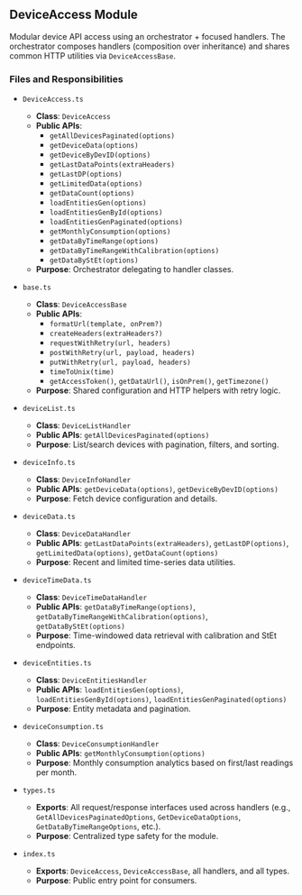 ## DeviceAccess Module

Modular device API access using an orchestrator + focused handlers. The orchestrator composes handlers (composition over inheritance) and shares common HTTP utilities via `DeviceAccessBase`.

### Files and Responsibilities

- `DeviceAccess.ts`
  - **Class**: `DeviceAccess`
  - **Public APIs**:
    - `getAllDevicesPaginated(options)`
    - `getDeviceData(options)`
    - `getDeviceByDevID(options)`
    - `getLastDataPoints(extraHeaders)`
    - `getLastDP(options)`
    - `getLimitedData(options)`
    - `getDataCount(options)`
    - `loadEntitiesGen(options)`
    - `loadEntitiesGenById(options)`
    - `loadEntitiesGenPaginated(options)`
    - `getMonthlyConsumption(options)`
    - `getDataByTimeRange(options)`
    - `getDataByTimeRangeWithCalibration(options)`
    - `getDataByStEt(options)`
  - **Purpose**: Orchestrator delegating to handler classes.

- `base.ts`
  - **Class**: `DeviceAccessBase`
  - **Public APIs**:
    - `formatUrl(template, onPrem?)`
    - `createHeaders(extraHeaders?)`
    - `requestWithRetry(url, headers)`
    - `postWithRetry(url, payload, headers)`
    - `putWithRetry(url, payload, headers)`
    - `timeToUnix(time)`
    - `getAccessToken()`, `getDataUrl()`, `isOnPrem()`, `getTimezone()`
  - **Purpose**: Shared configuration and HTTP helpers with retry logic.

- `deviceList.ts`
  - **Class**: `DeviceListHandler`
  - **Public APIs**: `getAllDevicesPaginated(options)`
  - **Purpose**: List/search devices with pagination, filters, and sorting.

- `deviceInfo.ts`
  - **Class**: `DeviceInfoHandler`
  - **Public APIs**: `getDeviceData(options)`, `getDeviceByDevID(options)`
  - **Purpose**: Fetch device configuration and details.

- `deviceData.ts`
  - **Class**: `DeviceDataHandler`
  - **Public APIs**: `getLastDataPoints(extraHeaders)`, `getLastDP(options)`, `getLimitedData(options)`, `getDataCount(options)`
  - **Purpose**: Recent and limited time-series data utilities.

- `deviceTimeData.ts`
  - **Class**: `DeviceTimeDataHandler`
  - **Public APIs**: `getDataByTimeRange(options)`, `getDataByTimeRangeWithCalibration(options)`, `getDataByStEt(options)`
  - **Purpose**: Time-windowed data retrieval with calibration and StEt endpoints.

- `deviceEntities.ts`
  - **Class**: `DeviceEntitiesHandler`
  - **Public APIs**: `loadEntitiesGen(options)`, `loadEntitiesGenById(options)`, `loadEntitiesGenPaginated(options)`
  - **Purpose**: Entity metadata and pagination.

- `deviceConsumption.ts`
  - **Class**: `DeviceConsumptionHandler`
  - **Public APIs**: `getMonthlyConsumption(options)`
  - **Purpose**: Monthly consumption analytics based on first/last readings per month.

- `types.ts`
  - **Exports**: All request/response interfaces used across handlers (e.g., `GetAllDevicesPaginatedOptions`, `GetDeviceDataOptions`, `GetDataByTimeRangeOptions`, etc.).
  - **Purpose**: Centralized type safety for the module.

- `index.ts`
  - **Exports**: `DeviceAccess`, `DeviceAccessBase`, all handlers, and all types.
  - **Purpose**: Public entry point for consumers.